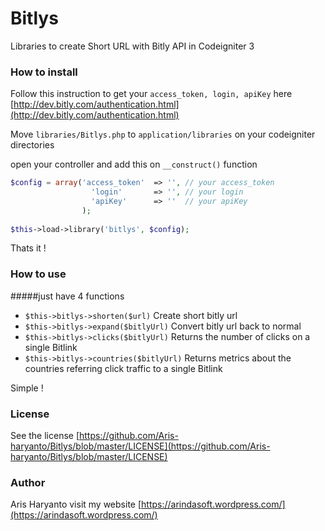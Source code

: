 # Bitlys
Libraries to create Short URL with Bitly API in Codeigniter 3


### How to install
Follow this instruction to get your `access_token, login, apiKey` here [http://dev.bitly.com/authentication.html](http://dev.bitly.com/authentication.html)

Move `libraries/Bitlys.php` to `application/libraries` on your codeigniter directories

open your controller and add this on `__construct()` function
```php
$config = array('access_token'  => '', // your access_token
                  'login'       => '', // your login
                  'apiKey'      => ''  // your apiKey
                );
                
$this->load->library('bitlys', $config);
```
Thats it !

### How to use

#####just have 4 functions
- `$this->bitlys->shorten($url)`  Create short bitly url
- `$this->bitlys->expand($bitlyUrl)`  Convert bitly url back to normal
- `$this->bitlys->clicks($bitlyUrl)`  Returns the number of clicks on a single Bitlink
- `$this->bitlys->countries($bitlyUrl)`  Returns metrics about the countries referring click traffic to a single Bitlink

Simple !

### License

See the license [https://github.com/Aris-haryanto/Bitlys/blob/master/LICENSE](https://github.com/Aris-haryanto/Bitlys/blob/master/LICENSE)


### Author


Aris Haryanto
visit my website [https://arindasoft.wordpress.com/](https://arindasoft.wordpress.com/)
